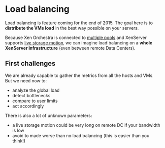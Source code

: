 # Load balancing

Load balancing is feature coming for the end of 2015. The goal here is to **distribute the VMs load** in the best way possible on your servers.

Because Xen Orchestra is connected to [multiple pools](xo-server.md) and XenServer supports [live storage motion](https://www.citrix.com/content/dam/citrix/en_us/documents/products-solutions/storage-xenmotion-live-storage-migration-with-citrix-xenserver.pdf?accessmode=direct), we can imagine load balancing on a **whole XenServer infrastructure** (even between remote Data Centers).

## First challenges

We are already capable to gather the metrics from all the hosts and VMs. But we need now to:

* analyze the global load
* detect bottlenecks
* compare to user limits
* act accordingly

There is also a lot of unknown parameters:

* a live storage motion could be very long on remote DC if your bandwidth is low
* avoid to made worse than no load balancing (this is easier than you think!)